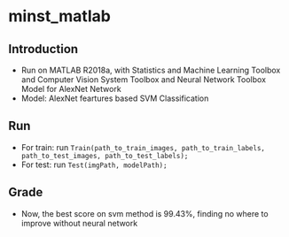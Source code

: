 # minst_matlab
## Introduction
* Run on MATLAB R2018a, with Statistics and Machine Learning Toolbox and Computer Vision System Toolbox and Neural Network Toolbox Model for AlexNet Network 
* Model: AlexNet feartures based SVM Classification
## Run
* For train: run ```Train(path_to_train_images, path_to_train_labels, path_to_test_images, path_to_test_labels);```
* For test: run ```Test(imgPath, modelPath);```
## Grade
* Now, the best score on svm method is 99.43%, finding no where to improve without neural network
